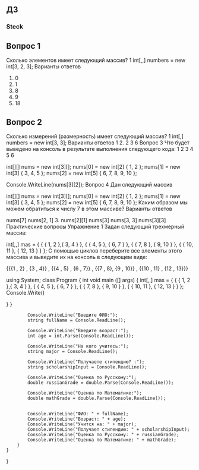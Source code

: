 ## ДЗ 

### Steck

## Вопрос 1
Сколько элементов имеет следующий массив? 1 int[,,] numbers = new int[3, 2, 3]; Варианты ответов
1. 0
2. 1
3. 8
4. 9
5. 18

## Вопрос 2
Сколько измерений (размерность) имеет следующий массив? 1 int[,] numbers = new int[3, 3]; Варианты ответов
1 2. 2
3
6
Вопрос 3
Что будет выведено на консоль в результате выполнения следующего кода: 1 2 3 4 5 6

int[][] nums = new int[3][];
nums[0] = new int[2] { 1, 2 };
nums[1] = new int[3] { 3, 4, 5 }; 
nums[2] = new int[5] { 6, 7, 8, 9, 10 };
 
Console.WriteLine(nums[3][2]);
Вопрос 4
Дан следующий массив

int[][] nums = new int[3][];
nums[0] = new int[2] { 1, 2 };
nums[1] = new int[3] { 3, 4, 5 }; 
nums[2] = new int[5] { 6, 7, 8, 9, 10 };
Каким образом мы можем обратиться к числу 7 в этом массиве? Варианты ответов

nums[7]
nums[2, 1] 3. nums[2][1]
nums[3]
nums[3, 3]
nums[3][3]
Практические вопросы
Упражнение 1
Задан следующий трехмерный массив:

int[,,] mas = { { { 1, 2 },{ 3, 4 } }, { { 4, 5 }, { 6, 7 } }, { { 7, 8 }, { 9, 10 } }, { { 10, 11 }, { 12, 13 } } }; С помощью циклов переберите все элементы этого массива и выведите их на консоль в следующем виде:

{{{1 , 2} , {3 , 4}} , {{4 , 5} , {6 , 7}} , {{7 , 8}, {9 , 10}} , {{10 , 11} , {12 , 13}}}

using System; class Program { int void main ([] args) { int[,,] mas = { { { 1, 2 },{ 3, 4 } }, { { 4, 5 }, { 6, 7 } }, { { 7, 8 }, { 9, 10 } }, { { 10, 11 }, { 12, 13 } } }; Console.Write()

} }


            Console.WriteLine("Введите ФИО:");
            string fullName = Console.ReadLine();

            Console.WriteLine("Введите возраст:");
            int age = int.Parse(Console.ReadLine());

            Console.WriteLine("На кого учитесь:");
            string major = Console.ReadLine();

            Console.WriteLine("Получаете стипендию? :");
            string scholarshipInput = Console.ReadLine();

            Console.WriteLine("Оценка по Русскому:");
            double russianGrade = double.Parse(Console.ReadLine());

            Console.WriteLine("Оценка по Математике:");
            double mathGrade = double.Parse(Console.ReadLine());


            Console.WriteLine("ФИО: " + fullName);
            Console.WriteLine("Возраст: " + age);
            Console.WriteLine("Учится на: " + major);
            Console.WriteLine("Получает стипендию: " + scholarshipInput);
            Console.WriteLine("Оценка по Русскому: " + russianGrade);
            Console.WriteLine("Оценка по Математике: " + mathGrade);
        }
    }
}


